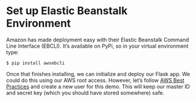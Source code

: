 # Set up Elastic Beanstalk Environment

Amazon has made deployment easy with their Elastic Beanstalk Command Line Interface (EBCLI). It’s available on PyPi, so in your virtual environment type:

```$ pip install awsebcli```

Once that finishes installing, we can initialize and deploy our Flask app. We could do this using our AWS root access. However, let’s follow [AWS Best Practices](https://docs.aws.amazon.com/IAM/latest/UserGuide/best-practices.html) and create a new user for this demo. This will keep our master ID and secret key (which you should have stored somewhere) safe.